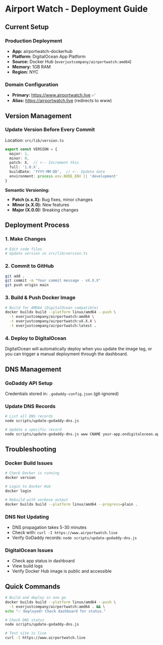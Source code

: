 # Airport Watch - Deployment Guide

## Current Setup

### Production Deployment
- **App:** airportwatch-dockerhub
- **Platform:** DigitalOcean App Platform
- **Source:** Docker Hub (`everjustcompany/airportwatch:amd64`)
- **Memory:** 1GB RAM
- **Region:** NYC

### Domain Configuration
- **Primary:** https://www.airportwatch.live ✅
- **Alias:** https://airportwatch.live (redirects to www)

## Version Management

### Update Version Before Every Commit
Location: `src/lib/version.ts`

```typescript
export const VERSION = {
  major: 1,
  minor: 0,
  patch: X,  // <-- Increment this
  full: '1.0.X',
  buildDate: 'YYYY-MM-DD',  // <-- Update date
  environment: process.env.NODE_ENV || 'development'
}
```

**Semantic Versioning:**
- **Patch (x.x.X):** Bug fixes, minor changes
- **Minor (x.X.0):** New features
- **Major (X.0.0):** Breaking changes

## Deployment Process

### 1. Make Changes
```bash
# Edit code files
# Update version in src/lib/version.ts
```

### 2. Commit to GitHub
```bash
git add .
git commit -m "Your commit message - vX.X.X"
git push origin main
```

### 3. Build & Push Docker Image
```bash
# Build for AMD64 (DigitalOcean compatible)
docker buildx build --platform linux/amd64 --push \
  -t everjustcompany/airportwatch:amd64 \
  -t everjustcompany/airportwatch:vX.X.X \
  -t everjustcompany/airportwatch:latest .
```

### 4. Deploy to DigitalOcean
DigitalOcean will automatically deploy when you update the image tag, or you can trigger a manual deployment through the dashboard.

## DNS Management

### GoDaddy API Setup
Credentials stored in: `.godaddy-config.json` (git-ignored)

### Update DNS Records
```bash
# List all DNS records
node scripts/update-godaddy-dns.js

# Update a specific record
node scripts/update-godaddy-dns.js www CNAME your-app.ondigitalocean.app
```

## Troubleshooting

### Docker Build Issues
```bash
# Check Docker is running
docker version

# Login to Docker Hub
docker login

# Rebuild with verbose output
docker buildx build --platform linux/amd64 --progress=plain .
```

### DNS Not Updating
- DNS propagation takes 5-30 minutes
- Check with: `curl -I https://www.airportwatch.live`
- Verify GoDaddy records: `node scripts/update-godaddy-dns.js`

### DigitalOcean Issues
- Check app status in dashboard
- View build logs
- Verify Docker Hub image is public and accessible

## Quick Commands

```bash
# Build and deploy in one go
docker buildx build --platform linux/amd64 --push \
  -t everjustcompany/airportwatch:amd64 . && \
echo "✅ Deployed! Check dashboard for status."

# Check DNS status
node scripts/update-godaddy-dns.js

# Test site is live
curl -I https://www.airportwatch.live
```

